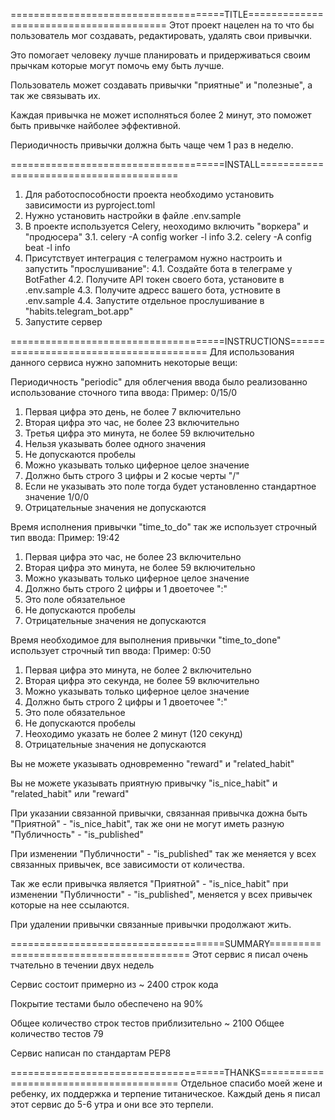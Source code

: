 =====================================TITLE========================================
Этот проект нацелен на то что бы пользователь мог
создавать, редактировать, удалять свои привычки.

Это помогает человеку лучше планировать и придерживаться
своим прычкам которые могут помочь ему быть лучше.

Пользователь может создавать привычки "приятные" и "полезные",
а так же связывать их.

Каждая привычка не может исполняться более 2 минут, это поможет
быть привычке найболее эффективной.

Периодичность привычки должна быть чаще чем 1 раз в неделю.

=====================================INSTALL========================================
1. Для работоспособности проекта необходимо установить зависимости из pyproject.toml
2. Нужно установить настройки в файле .env.sample
3. В проекте используется Celery, неоходимо включить "воркера" и "продюсера"
    3.1. celery -A config worker -l info
    3.2. celery -A config beat -l info
4. Присутствует интеграция с телеграмом нужно настроить и запустить "прослушивание":
    4.1. Создайте бота в телеграме у BotFather
    4.2. Получите API токен своего бота, установите в .env.sample
    4.3. Получите адресс вашего бота, устновите в .env.sample
    4.4. Запустите отдельное прослушивание в "habits.telegram_bot.app"
5. Запустите сервер

=====================================INSTRUCTIONS========================================
Для использования данного сервиса нужно запомнить некоторые вещи:

Периодичность "periodic" для облегчения ввода
было реализованно использование сточного типа ввода:
Пример: 0/15/0
1. Первая цифра это день, не более 7 включительно
2. Вторая цифра это час, не более 23 включительно
3. Третья цифра это минута, не более 59 включительно
4. Нельзя указывать более одного значения
5. Не допускаются пробелы
6. Можно указывать только циферное целое значение
7. Должно быть строго 3 цифры и 2 косые черты "/"
8. Если не указывать это поле тогда будет установленно стандартное значение 1/0/0
9. Отрицательные значения не допускаются

Время исполнения привычки "time_to_do" так же использует строчный тип ввода:
Пример: 19:42
1. Первая цифра это час, не более 23 включительно
2. Вторая цифра это минута, не более 59 включительно
3. Можно указывать только циферное целое значение
4. Должно быть строго 2 цифры и 1 двоеточее ":"
5. Это поле обязательное
6. Не допускаются пробелы
7. Отрицательные значения не допускаются

Время необходимое для выполнения привычки "time_to_done" использует строчный тип ввода:
Пример: 0:50
1. Первая цифра это минута, не более 2 включительно
2. Вторая цифра это секунда, не более 59 включительно
3. Можно указывать только циферное целое значение
4. Должно быть строго 2 цифры и 1 двоеточее ":"
5. Это поле обязательное
6. Не допускаются пробелы
7. Неоходимо указать не более 2 минут (120 секунд)
8. Отрицательные значения не допускаются

Вы не можете указывать одновременно "reward" и "related_habit"

Вы не можете указывать приятную привычку "is_nice_habit" и "related_habit" или "reward"

При указании связанной привычки,
связанная привычка дожна быть "Приятной" - "is_nice_habit",
так же они не могут иметь разную "Публичность" - "is_published"

При изменении "Публичности" - "is_published" так же меняется у всех связанных привычек,
все зависимости от количества.

Так же если привычка является "Приятной" - "is_nice_habit"
при изменении "Публичности" - "is_published",
меняется у всех привычек которые на нее ссылаются.

При удалении привычки связанные привычки продолжают жить.

=====================================SUMMARY========================================
Этот сервис я писал очень тчательно в течении двух недель

Сервис состоит примерно из ~ 2400 строк кода

Покрытие тестами было обеспечено на 90%

Общее количество строк тестов приблизительно ~ 2100
Общее количество тестов 79

Сервис написан по стандартам PEP8

=====================================THANKS========================================
Отдельное спасибо моей жене и ребенку,
их поддержка и терпение титаническое. Каждый день я писал этот сервис до 5-6 утра
и они все это терпели.